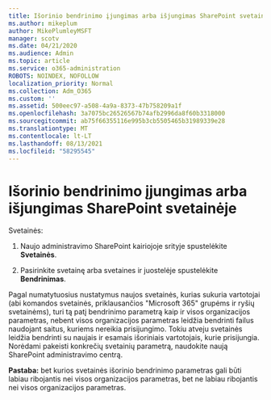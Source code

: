 ```yaml
---
title: Išorinio bendrinimo įjungimas arba išjungimas SharePoint svetainėje
ms.author: mikeplum
author: MikePlumleyMSFT
manager: scotv
ms.date: 04/21/2020
ms.audience: Admin
ms.topic: article
ms.service: o365-administration
ROBOTS: NOINDEX, NOFOLLOW
localization_priority: Normal
ms.collection: Adm_O365
ms.custom: ''
ms.assetid: 500eec97-a508-4a9a-8373-47b758209a1f
ms.openlocfilehash: 3a7075bc26526567b74afb2996da8f60b3318000
ms.sourcegitcommit: ab75f66355116e995b3cb5505465b31989339e28
ms.translationtype: MT
ms.contentlocale: lt-LT
ms.lasthandoff: 08/13/2021
ms.locfileid: "58295545"
---
```

# <a name="turn-external-sharing-on-or-off-for-a-sharepoint-site"></a>Išorinio bendrinimo įjungimas arba išjungimas SharePoint svetainėje

Svetainės:
  
1. Naujo administravimo SharePoint kairiojoje srityje spustelėkite **Svetainės**.
    
2. Pasirinkite svetainę arba svetaines ir juostelėje spustelėkite **Bendrinimas**.
    
Pagal numatytuosius nustatymus naujos svetainės, kurias sukuria vartotojai (abi komandos svetainės, priklausančios "Microsoft 365" grupėms ir ryšių svetainėms), turi tą patį bendrinimo parametrą kaip ir visos organizacijos parametras, nebent visos organizacijos parametras leidžia bendrinti failus naudojant saitus, kuriems nereikia prisijungimo. Tokiu atveju svetainės leidžia bendrinti su naujais ir esamais išoriniais vartotojais, kurie prisijungia. Norėdami pakeisti konkrečių svetainių parametrą, naudokite naują SharePoint administravimo centrą.
  
**Pastaba:** bet kurios svetainės išorinio bendrinimo parametras gali būti labiau ribojantis nei visos organizacijos parametras, bet ne labiau ribojantis nei visos organizacijos parametras. 
  

